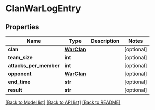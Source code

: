 # ClanWarLogEntry

## Properties
Name | Type | Description | Notes
------------ | ------------- | ------------- | -------------
**clan** | [**WarClan**](WarClan.md) |  | [optional] 
**team_size** | **int** |  | [optional] 
**attacks_per_member** | **int** |  | [optional] 
**opponent** | [**WarClan**](WarClan.md) |  | [optional] 
**end_time** | **str** |  | [optional] 
**result** | **str** |  | [optional] 

[[Back to Model list]](../README.md#documentation-for-models) [[Back to API list]](../README.md#documentation-for-api-endpoints) [[Back to README]](../README.md)

